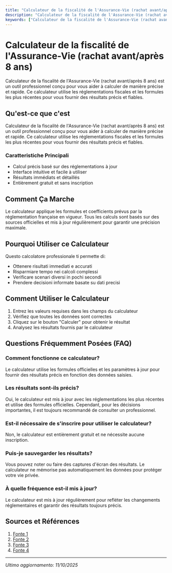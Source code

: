 ```yaml
---
title: "Calculateur de la fiscalité de l'Assurance-Vie (rachat avant/après 8 ans)"
description: "Calculateur de la fiscalité de l'Assurance-Vie (rachat avant/après 8 ans) est un outil professionnel conçu pour vous aider à calculer de manière précise et rapide. Ce calculateur utilise les réglementations fiscales et les formules les plus récentes pour vous fournir des résultats précis et fiables."
keywords: ["Calculateur de la fiscalité de l'Assurance-Vie (rachat avant/après 8 ans)", "calcolatore", "calcolo online"]
---
```


# Calculateur de la fiscalité de l'Assurance-Vie (rachat avant/après 8 ans)

Calculateur de la fiscalité de l'Assurance-Vie (rachat avant/après 8 ans) est un outil professionnel conçu pour vous aider à calculer de manière précise et rapide. Ce calculateur utilise les réglementations fiscales et les formules les plus récentes pour vous fournir des résultats précis et fiables.

## Qu'est-ce que c'est

Calculateur de la fiscalité de l'Assurance-Vie (rachat avant/après 8 ans) est un outil professionnel conçu pour vous aider à calculer de manière précise et rapide. Ce calculateur utilise les réglementations fiscales et les formules les plus récentes pour vous fournir des résultats précis et fiables.

### Caratteristiche Principali

- Calcul précis basé sur des réglementations à jour
- Interface intuitive et facile à utiliser
- Résultats immédiats et détaillés
- Entièrement gratuit et sans inscription

## Comment Ça Marche

Le calculateur applique les formules et coefficients prévus par la réglementation française en vigueur. Tous les calculs sont basés sur des sources officielles et mis à jour régulièrement pour garantir une précision maximale.

## Pourquoi Utiliser ce Calculateur

Questo calcolatore professionale ti permette di:

- Ottenere risultati immediati e accurati
- Risparmiare tempo nei calcoli complessi
- Verificare scenari diversi in pochi secondi
- Prendere decisioni informate basate su dati precisi

## Comment Utiliser le Calculateur

1. Entrez les valeurs requises dans les champs du calculateur
2. Vérifiez que toutes les données sont correctes
3. Cliquez sur le bouton "Calculer" pour obtenir le résultat
4. Analysez les résultats fournis par le calculateur

## Questions Fréquemment Posées (FAQ)

### Comment fonctionne ce calculateur?

Le calculateur utilise les formules officielles et les paramètres à jour pour fournir des résultats précis en fonction des données saisies.

### Les résultats sont-ils précis?

Oui, le calculateur est mis à jour avec les réglementations les plus récentes et utilise des formules officielles. Cependant, pour les décisions importantes, il est toujours recommandé de consulter un professionnel.

### Est-il nécessaire de s'inscrire pour utiliser le calculateur?

Non, le calculateur est entièrement gratuit et ne nécessite aucune inscription.

### Puis-je sauvegarder les résultats?

Vous pouvez noter ou faire des captures d'écran des résultats. Le calculateur ne mémorise pas automatiquement les données pour protéger votre vie privée.

### À quelle fréquence est-il mis à jour?

Le calculateur est mis à jour régulièrement pour refléter les changements réglementaires et garantir des résultats toujours précis.

## Sources et Références

1. [Fonte 1](https://www.francetransactions.com/assurance-vie/simulateurs-210/calculette-rachat-assurance-vie.html)
2. [Fonte 2](https://www.ag2rlamondiale.fr/assurance-vie/conseil-assurance-vie-quelle-fiscalite-avant-et-apres-8-ans)
3. [Fonte 3](https://cfgp.fr/nos-ressources/rachat-assurance-vie-comment-calculer-les-plus-values/)
4. [Fonte 4](https://placement.meilleurtaux.com/assurance-vie/fiscalite-assurance-vie/abattement-assurance-vie.html)

---

*Ultimo aggiornamento: 11/10/2025*

